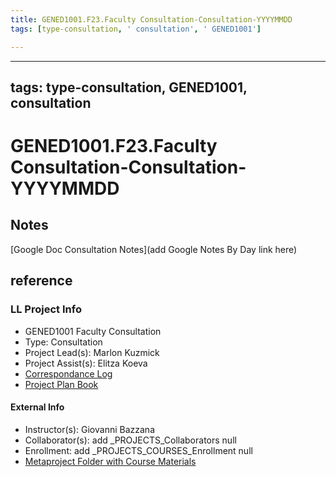 ```yaml
---
title: GENED1001.F23.Faculty Consultation-Consultation-YYYYMMDD
tags: [type-consultation, ' consultation', ' GENED1001']

---
```


---
tags: type-consultation, GENED1001, consultation
---
# GENED1001.F23.Faculty Consultation-Consultation-YYYYMMDD

## Notes
[Google Doc Consultation Notes](add Google Notes By Day link here)

## reference
### LL Project Info
* GENED1001 Faculty Consultation
* Type: Consultation
* Project Lead(s): Marlon Kuzmick
* Project Assist(s): Elitza Koeva
* [Correspondance Log](https://docs.google.com/document/d/1ro_GM2smfuCxgBSimhJH0LuoZHNUIJQ24yxld9vauJ8/edit)
* [Project Plan Book](https://hackmd.io/@ll-23-24/ryZyWbBC2)

#### External Info
* Instructor(s): Giovanni Bazzana
* Collaborator(s): add _PROJECTS_Collaborators null
* Enrollment: add _PROJECTS_COURSES_Enrollment null
* [Metaproject Folder with Course Materials](https://drive.google.com/drive/folders/1aOTDX1-39VoVYx-Z2x_L9lbSw2jvbM3O)
